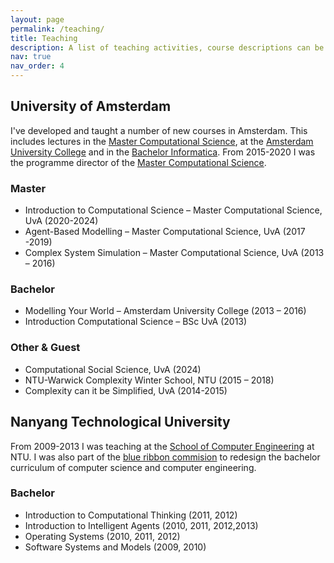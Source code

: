 ```yaml
---
layout: page
permalink: /teaching/
title: Teaching
description: A list of teaching activities, course descriptions can be found online.
nav: true
nav_order: 4
---
```


## University of Amsterdam

I've developed and taught a number of new courses in Amsterdam. This includes lectures in the [Master Computational Science](https://www.uva.nl/shared-content/programmas/en/masters/computational-science/computational-science.html), at the [Amsterdam University College](https://www.auc.nl/) and in the [Bachelor Informatica](https://www.uva.nl/programmas/bachelors/informatica/informatica.html). From 2015-2020 I was the programme director of the [Master Computational Science](https://www.uva.nl/shared-content/programmas/en/masters/computational-science/computational-science.html).

### Master

- Introduction to Computational Science – Master Computational Science, UvA (2020-2024)
- Agent-Based Modelling – Master Computational Science, UvA (2017 -2019)
- Complex System Simulation – Master Computational Science, UvA (2013 – 2016)

### Bachelor

- Modelling Your World – Amsterdam University College (2013 – 2016)
- Introduction Computational Science – BSc UvA (2013)

### Other & Guest

- Computational Social Science, UvA (2024)
- NTU-Warwick Complexity Winter School, NTU (2015 – 2018)
- Complexity can it be Simplified, UvA (2014-2015)

## Nanyang Technological University

From 2009-2013 I was teaching at the [School of Computer Engineering](https://www.ntu.edu.sg/scse) at NTU. I was also part of the [blue ribbon commision](https://www.ntu.edu.sg/docs/default-source/corporate-ntu/annual-reports/2010-ar10-20110221---ar-(without-financial).pdf?sfvrsn=5b474ad1_6) to redesign the bachelor curriculum of computer science and computer engineering. 

### Bachelor

- Introduction to Computational Thinking (2011, 2012)
- Introduction to Intelligent Agents (2010, 2011, 2012,2013)
- Operating Systems (2010, 2011, 2012)
- Software Systems and Models (2009, 2010)

